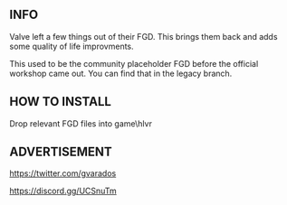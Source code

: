 ## INFO

Valve left a few things out of their FGD. This brings them back and adds some quality of life improvments.

This used to be the community placeholder FGD before the official workshop came out. You can find that in the legacy branch.

## HOW TO INSTALL

Drop relevant FGD files into game\hlvr

## ADVERTISEMENT

https://twitter.com/gvarados

https://discord.gg/UCSnuTm
